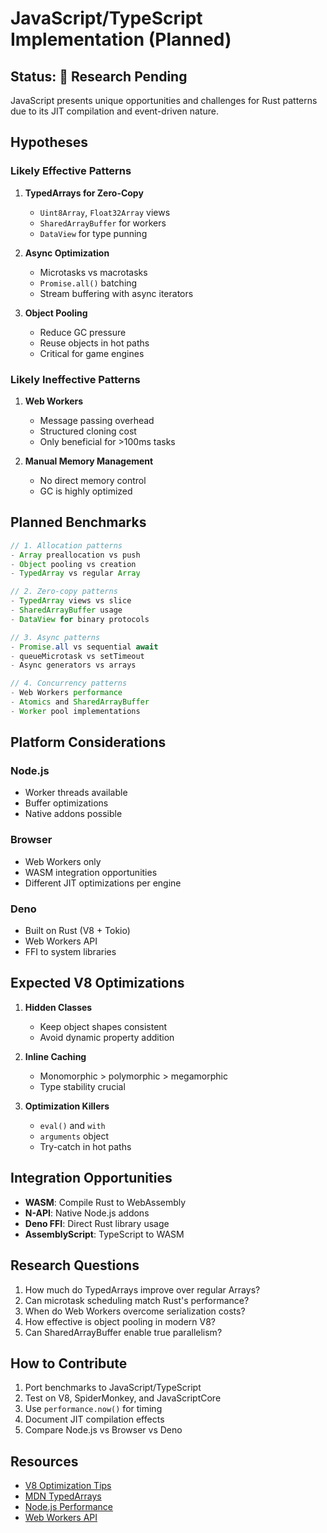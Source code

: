 # JavaScript/TypeScript Implementation (Planned)

## Status: 🔄 Research Pending

JavaScript presents unique opportunities and challenges for Rust patterns due to its JIT compilation and event-driven nature.

## Hypotheses

### Likely Effective Patterns

1. **TypedArrays for Zero-Copy**
   - `Uint8Array`, `Float32Array` views
   - `SharedArrayBuffer` for workers
   - `DataView` for type punning

2. **Async Optimization**
   - Microtasks vs macrotasks
   - `Promise.all()` batching
   - Stream buffering with async iterators

3. **Object Pooling**
   - Reduce GC pressure
   - Reuse objects in hot paths
   - Critical for game engines

### Likely Ineffective Patterns

1. **Web Workers**
   - Message passing overhead
   - Structured cloning cost
   - Only beneficial for >100ms tasks

2. **Manual Memory Management**
   - No direct memory control
   - GC is highly optimized

## Planned Benchmarks

```javascript
// 1. Allocation patterns
- Array preallocation vs push
- Object pooling vs creation
- TypedArray vs regular Array

// 2. Zero-copy patterns
- TypedArray views vs slice
- SharedArrayBuffer usage
- DataView for binary protocols

// 3. Async patterns
- Promise.all vs sequential await
- queueMicrotask vs setTimeout
- Async generators vs arrays

// 4. Concurrency patterns
- Web Workers performance
- Atomics and SharedArrayBuffer
- Worker pool implementations
```

## Platform Considerations

### Node.js
- Worker threads available
- Buffer optimizations
- Native addons possible

### Browser
- Web Workers only
- WASM integration opportunities
- Different JIT optimizations per engine

### Deno
- Built on Rust (V8 + Tokio)
- Web Workers API
- FFI to system libraries

## Expected V8 Optimizations

1. **Hidden Classes**
   - Keep object shapes consistent
   - Avoid dynamic property addition

2. **Inline Caching**
   - Monomorphic > polymorphic > megamorphic
   - Type stability crucial

3. **Optimization Killers**
   - `eval()` and `with`
   - `arguments` object
   - Try-catch in hot paths

## Integration Opportunities

- **WASM**: Compile Rust to WebAssembly
- **N-API**: Native Node.js addons
- **Deno FFI**: Direct Rust library usage
- **AssemblyScript**: TypeScript to WASM

## Research Questions

1. How much do TypedArrays improve over regular Arrays?
2. Can microtask scheduling match Rust's performance?
3. When do Web Workers overcome serialization costs?
4. How effective is object pooling in modern V8?
5. Can SharedArrayBuffer enable true parallelism?

## How to Contribute

1. Port benchmarks to JavaScript/TypeScript
2. Test on V8, SpiderMonkey, and JavaScriptCore
3. Use `performance.now()` for timing
4. Document JIT compilation effects
5. Compare Node.js vs Browser vs Deno

## Resources

- [V8 Optimization Tips](https://v8.dev/docs)
- [MDN TypedArrays](https://developer.mozilla.org/en-US/docs/Web/JavaScript/Typed_arrays)
- [Node.js Performance](https://nodejs.org/en/docs/guides/simple-profiling/)
- [Web Workers API](https://developer.mozilla.org/en-US/docs/Web/API/Web_Workers_API)